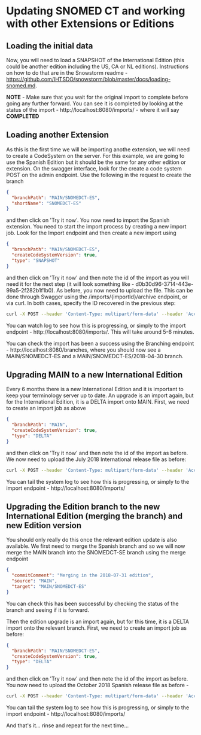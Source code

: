# Updating SNOMED CT and working with other Extensions or Editions

## Loading the initial data

Now, you will need to load a SNAPSHOT of the International Edition (this could be another edition including the US, CA or NL editions). Instructions on how to do that are in the Snowstorm readme - https://github.com/IHTSDO/snowstorm/blob/master/docs/loading-snomed.md.

**NOTE** - Make sure that you wait for the original import to complete before going any further forward. You can see it is completed by looking at the status of the import - http://localhost:8080/imports/<import id> - where it will say **COMPLETED**


## Loading another Extension

As this is the first time we will be importing anothe extension, we will need to create a CodeSystem on the server. For this example, we are going to use the Spanish Edition but it should be the same for any other edition or extension. On the swagger interface, look for the create a code system POST on the admin endpoint. Use the following in the request to create the branch

```json
{
  "branchPath": "MAIN/SNOMEDCT-ES",
  "shortName": "SNOMEDCT-ES"
}
```

and then click on 'Try it now'. You now need to import the Spanish extension. You need to start the import process by creating a new import job. Look for the Import endpoint and then create a new import using

```json
{
  "branchPath": "MAIN/SNOMEDCT-ES",
  "createCodeSystemVersion": true,
  "type": "SNAPSHOT"
}
```

and then click on 'Try it now' and then note the id of the import as you will need it for the next step (it will look something like - d0b30d96-3714-443e-99a5-2f282b1f1b0). As before, you now need to upload the file. This can be done through Swagger using the /imports/{importId}/archive endpoint, or via curl.  In both cases, specify the ID recovered in the previous step:

```bash
curl -X POST --header 'Content-Type: multipart/form-data' --header 'Accept: application/json' -F file=@SnomedCT_SpanishRelease-es_Production_20180430T120000Z.zip 'http://localhost:8080/imports/<import id>/archive'
```

You can watch log to see how this is progressing, or simply to the import endpoint - http://localhost:8080/imports/<import id>. This will take around 5-6 minutes.

You can check the import has been a success using the Branching endpoint - http://localhost:8080/branches, where you should now see a MAIN/SNOMEDCT-ES and a MAIN/SNOMEDCT-ES/2018-04-30 branch.

## Upgrading MAIN to a new International Edition

Every 6 months there is a new International Edition and it is important to keep your terminology server up to date. An upgrade is an import again, but for the International Edition, it is a DELTA import onto MAIN. First, we need to create an import job as above

```json
{
  "branchPath": "MAIN",
  "createCodeSystemVersion": true,
  "type": "DELTA"
}
```

and then click on 'Try it now' and then note the id of the import as before. We now need to upload the July 2018 International release file as before:

```bash
curl -X POST --header 'Content-Type: multipart/form-data' --header 'Accept: application/json' -F file=@SnomedCT_InternationalRF2_PRODUCTION_20180731T120000Z.zip  'http://localhost:8080/imports/<import id>/archive'
```

You can tail the system log to see how this is progressing, or simply to the import endpoint - http://localhost:8080/imports/<import id>

## Upgrading the Edition branch to the new International Edition (merging the branch) and new Edition version

You should only really do this once the relevant edition update is also available. We first need to merge the Spanish branch and so we will now merge the MAIN branch into the SNOMEDCT-SE branch using the merge endpoint

```json
{
  "commitComment": "Merging in the 2018-07-31 edition",
  "source": "MAIN",
  "target": "MAIN/SNOMEDCT-ES"
}
```

You can check this has been successful by checking the status of the branch and seeing if it is forward.

Then the edition upgrade is an import again, but for this time, it is a DELTA import onto the relevant branch. First, we need to create an import job as before:

```json
{
  "branchPath": "MAIN/SNOMEDCT-ES",
  "createCodeSystemVersion": true,
  "type": "DELTA"
}
```

and then click on 'Try it now' and then note the id of the import as before. You now need to upload the October 2018 Spanish release file as before -

```bash
curl -X POST --header 'Content-Type: multipart/form-data' --header 'Accept: application/json' -F file=@SnomedCT_SpanishRelease-es_Production_20181031T120000Z.zip  'http://localhost:8080/imports/<import id>/archive'
```

You can tail the system log to see how this is progressing, or simply to the import endpoint - http://localhost:8080/imports/<import id>

And that's it... rinse and repeat for the next time...